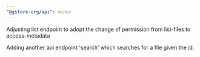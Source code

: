 ```yaml
---
"@gstore-org/api": minor
---
```


Adjusting list endpoint to adopt the change of permission from list-files to access-metadata

Adding another api endpoint 'search' which searches for a file given the id.
